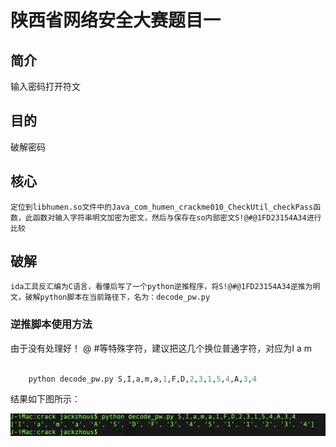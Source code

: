 # 陕西省网络安全大赛题目一

## 简介
 输入密码打开符文

## 目的
 破解密码


## 核心

	定位到libhumen.so文件中的Java_com_humen_crackme010_CheckUtil_checkPass函数，此函数对输入字符串明文加密为密文，然后与保存在so内部密文S!@#@1FD23154A34进行比较

## 破解

	ida工具反汇编为C语言，看懂后写了一个python逆推程序，将S!@#@1FD23154A34逆推为明文，破解python脚本在当前路径下，名为：decode_pw.py

### 逆推脚本使用方法

由于没有处理好！ @ #等特殊字符，建议把这几个换位普通字符，对应为I a m
```py

	python decode_pw.py S,I,a,m,a,1,F,D,2,3,1,5,4,A,3,4
```

结果如下图所示：

![decode_pw](decode_pw.png)
